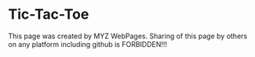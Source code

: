 # Tic-Tac-Toe
This page was created by MYZ WebPages. Sharing of this page by others on any platform including github is FORBIDDEN!!!
